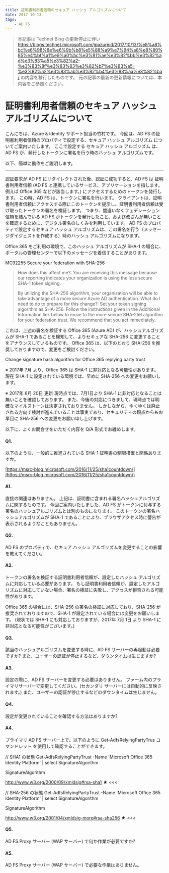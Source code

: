 ```yaml
---
title: 証明書利用者信頼のセキュア ハッシュ アルゴリズムについて
date: 2017-10-13
tags: 
    - AD FS
---
```


> 本記事は Technet Blog の更新停止に伴い https://blogs.technet.microsoft.com/jpazureid/2017/10/13/%e8%a8%bc%e6%98%8e%e6%9b%b8%e5%88%a9%e7%94%a8%e8%80%85%e4%bf%a1%e9%a0%bc%e3%81%ae%e3%82%bb%e3%82%ad%e3%83%a5%e3%82%a2-%e3%83%8f%e3%83%83%e3%82%b7%e3%83%a5-%e3%82%a2%e3%83%ab%e3%82%b4%e3%83%aa%e3%82%ba/ の内容を移行したものです。
> 元の記事の最新の更新情報については、本内容をご参照ください。

# 証明書利用者信頼のセキュア ハッシュ アルゴリズムについて

こんにちは、Azure & Identity サポート担当の竹村です。
今回は、AD FS の証明書利用者信頼のプロパティで設定する、セキュア ハッシュ アルゴリズム についてご案内いたします。
ここで設定する セキュア ハッシュ アルゴリズム は、AD FS が、発行したトークンに署名を行う時のハッシュ アルゴリズムです。

以下、簡単に動作をご説明します。

---

認証要求が AD FS にリダイレクトされた後、認証に成功すると、AD FS は 証明書利用者信頼 (AD FS と連携しているサービス、アプリケーションを指します。例えば Office 365 などが該当します。) にアクセスするためのトークンを発行します。
この時、AD FS は、トークンに署名を行います。
クライアントは、証明書利用者信頼にアクセスする際にこのトークンを提示し、証明書利用者信頼は受け取ったトークンの署名を検証します。
つまり、間違いなくフェデレーション信頼を結んでいる AD FS がトークンを発行したこと、および改ざんが無いことを確認するために、デジタル署名のしくみを利用しています。
AD FS のプロパティで設定するセキュア ハッシュ アルゴリズムは、この署名を行う（メッセージダイジェストを作成する）時のハッシュ アルゴリズムになります。

Office 365 をご利用の環境で、このハッシュ アルゴリズムが SHA-1 の場合に、ポータルの管理センターで以下のメッセージを着信することがあります。

MC92255 Secure your federation with SHA-256

> How does this affect me?:
> You are receiving this message because our reporting indicates your organization is using the less secure SHA-1 token signing.
>
> By utilizing the SHA-256 algorithm, your organization will be able to take advantage of a more secure Azure AD authentication.
> What do I need to do to prepare for this change?: Set your token signing algorithm as SHA-256. Follow the instructions given in the Additional Information link below to move to the more secure SHA-256 algorithm for your federation trust.
> We recommend that you act immediately.

これは、上述の署名を検証する Office 365 (Azure AD) が、ハッシュアルゴリズムが SHA-1 であることを検知して、よりセキュアな SHA-256 に変更することをアナウンスしているものです。
Office 365 は、以下のとおり SHA-256 を推奨しておりますので、変更をご検討ください。

Change signature hash algorithm for Office 365 replying party trust

※ 2017年 7月 より、Office 365 は SHA-1 に非対応となる可能性があります。
現在 SHA-1 に設定されている環境では、早めに SHA-256 への変更をお願いします。

※ 2017年 6月 20日 更新
現時点では、7月1日より SHA-1 に非対応となることは無いことを確認しております。
また、今後の対応につきまして、現時点では明確なマイルストーンは決定されておりません。
しかしながら、ゆくゆくは廃止される方向で検討が進んでいることは事実であり、セキュリティの観点からもお早目に SHA-256 への変更をお願い申し上げます。

以下に、よくお問合せをいただく内容を Q/A 形式でお纏めします。

#### Q1.

以下のような、一般的に推進されている SHA-1 証明書の制限措置と関係ありますか。

[https://msrc-blog.microsoft.com/2016/11/25/sha1countdown/](https://msrc-blog.microsoft.com/2016/11/25/sha1countdown/)

#### A1.

直接の関連はありません。
上記は、証明書に含まれる署名ハッシュアルゴリズムに関するものです。
今回ご案内いたしました、AD FS がトークンに付与する署名のハッシュアルゴリズムとは別のものになります。
このトークンの署名ハッシュアルゴリズムが SHA-1 であることにより、ブラウザアクセス時に警告が表示されるようなこともありません。

#### Q2.

AD FS のプロパティで、セキュア ハッシュ アルゴリズムを変更することの影響を教えてください。

#### A2.

トークンの署名を検証する証明書利用者信頼が、設定したハッシュ アルゴリズムに対応している必要があります。
もし証明書利用者信頼が、設定したアルゴリズムに対応していない場合、署名の検証に失敗し、アクセスが拒否される可能性があります。

Office 365 の場合には、SHA-256 の署名の検証に対応しており、SHA-256 が推奨されておりますので、SHA-1 が設定されている場合には変更をお願いします。
(現状では SHA-1 にも対応しておりますが、2017年 7月 1日 より SHA-1 に非対応となる可能性がございます。)

#### Q3.

該当のハッシュアルゴリズムを変更する時に、AD FS サーバーの再起動は必要ですか?
また、ユーザーの認証が停止するなど、ダウンタイムは生じますか?

#### A3.

設定の際に、AD FS サーバーを変更する必要はありません。
ファーム内のプライマリサーバーで変更してください。(セカンダリ サーバーには自動的に反映されます。)
また、ユーザーの認証が停止するなどのダウンタイムは生じません。

#### Q4.

設定が変更されていることを確認する方法はありますか?

#### A4.

プライマリ AD FS サーバー上で、以下のように Get-AdfsRelyingPartyTrus コマンドレット を使用して確認することができます。

// SHA1 の状態
Get-AdfsRelyingPartyTrust -Name 'Microsoft Office 365 Identity Platform' | select SignatureAlgorithm

SignatureAlgorithm

http://www.w3.org/2000/09/xmldsig#rsa-sha1 ★ <<<

// SHA-256 の状態
Get-AdfsRelyingPartyTrust -Name 'Microsoft Office 365 Identity Platform' | select SignatureAlgorithm

SignatureAlgorithm

http://www.w3.org/2001/04/xmldsig-more#rsa-sha256 ★ <<<

#### Q5.

AD FS Proxy サーバー (WAP サーバー) で何か作業が必要ですか?

#### A5.

AD FS Proxy サーバー (WAP サーバー) で必要な作業はありません。